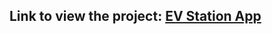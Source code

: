 ## Link to view the project: [EV Station App](https://www.figma.com/design/R6R8ASV0kLzOYfGhqC3GXL/EV-Station-Mobile-App?node-id=0-1&t=tsNNrEN16o5xLUTD-1)
